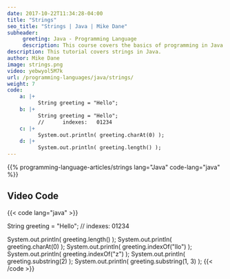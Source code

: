 ```yaml
---
date: 2017-10-22T11:34:28-04:00
title: "Strings"
seo_title: "Strings | Java | Mike Dane"
subheader:
     greeting: Java - Programming Language
     description: This course covers the basics of programming in Java. Work your way through the videos/articles and I'll teach you everything you need to know to start your programming journey!
description: This tutorial covers strings in Java.
author: Mike Dane
image: strings.png
video: yebwyol5M7k
url: /programming-languages/java/strings/
weight: 7
code:
    a: |+
          String greeting = "Hello";
    b: |+
          String greeting = "Hello";
          //      indexes:   01234
    c: |+
          System.out.println( greeting.charAt(0) );
    d: |+
          System.out.println( greeting.length() );
---
```


{{% programming-language-articles/strings lang="Java" code-lang="java" %}}

## Video Code

{{< code lang="java" >}}

String greeting = "Hello";
//      indexes:   01234

System.out.println( greeting.length() );
System.out.println( greeting.charAt(0) );
System.out.println( greeting.indexOf("llo") );
System.out.println( greeting.indexOf("z") );
System.out.println( greeting.substring(2) );
System.out.println( greeting.substring(1, 3) );
{{< /code >}}

